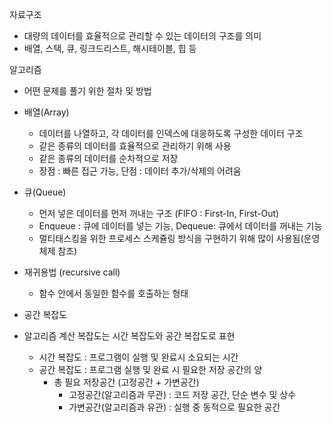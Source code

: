 자료구조

- 대량의 데이터를 효율적으로 관리할 수 있는 데이터의 구조를 의미
- 배열, 스택, 큐, 링크드리스트, 해시테이블, 힙 등

알고리즘

- 어떤 문제를 풀기 위한 절차 및 방법



- 배열(Array)
  - 데이터를 나열하고, 각 데이터를 인덱스에 대응하도록 구성한 데이터 구조
  - 같은 종류의 데이터를 효율적으로 관리하기 위해 사용
  - 같은 종류의 데이터를 순차적으로 저장
  - 장점 : 빠른 접근 가능, 단점 : 데이터 추가/삭제의 어려움
- 큐(Queue)
  - 먼저 넣은 데이터를 먼저 꺼내는 구조 (FIFO : First-In, First-Out)
  - Enqueue : 큐에 데이터를 넣는 기능, Dequeue: 큐에서 데이터를 꺼내는 기능
  - 멀티태스킹을 위한 프로세스 스케쥴링 방식을 구현하기 위해 많이 사용됨(운영체제 참조)
- 재귀용법 (recursive call)
  - 함수 안에서 동일한 함수를 호출하는 형태
- 공간 복잡도
- 알고리즘 계산 복잡도는 시간 복잡도와 공간 복잡도로 표현
  - 시간 복잡도 : 프로그램이 실행 및 완료시 소요되는 시간
  - 공간 복잡도 : 프로그램 실행 및 완료 시 필요한 저장 공간의 양
    - 총 필요 저장공간 (고정공간 + 가변공간)
      - 고정공간(알고리즘과 무관) :  코드 저장 공간, 단순 변수 및 상수
      - 가변공간(알고리즘과 유관) :  실행 중 동적으로 필요한 공간